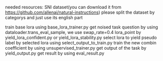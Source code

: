 needed resources: SNI dataset(you can download it from https://github.com/allenai/natural-instructions) please split the dataset by categorys and just use its english part

train base lora using base_lora_trainer.py
get noised task question by using dataloader.trans_eval_sample, we use swap_rate=0.4
lora_point by yield_lora_confident.py or yield_lora_stability.py
select lora to yield pseudo label by selected lora using select_output_to_train.py
train the new combin coefficient by using unsupervised_trainer.py
get output of the task by yield_output.py
get result by using eval_result.py
